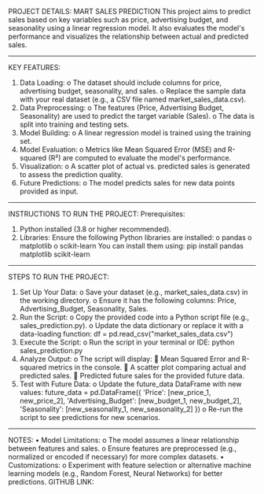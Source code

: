 PROJECT DETAILS: MART SALES PREDICTION
This project aims to predict sales based on key variables such as price, advertising budget, and seasonality using a linear regression model. It also evaluates the model's performance and visualizes the relationship between actual and predicted sales.
________________________________________
KEY FEATURES:
1.	Data Loading:
o	The dataset should include columns for price, advertising budget, seasonality, and sales.
o	Replace the sample data with your real dataset (e.g., a CSV file named market_sales_data.csv).
2.	Data Preprocessing:
o	The features (Price, Advertising Budget, Seasonality) are used to predict the target variable (Sales).
o	The data is split into training and testing sets.
3.	Model Building:
o	A linear regression model is trained using the training set.
4.	Model Evaluation:
o	Metrics like Mean Squared Error (MSE) and R-squared (R²) are computed to evaluate the model's performance.
5.	Visualization:
o	A scatter plot of actual vs. predicted sales is generated to assess the prediction quality.
6.	Future Predictions:
o	The model predicts sales for new data points provided as input.
________________________________________
INSTRUCTIONS TO RUN THE PROJECT:
Prerequisites:
1.	Python installed (3.8 or higher recommended).
2.	Libraries: Ensure the following Python libraries are installed:
o	pandas
o	matplotlib
o	scikit-learn
You can install them using:
pip install pandas matplotlib scikit-learn
________________________________________
STEPS TO RUN THE PROJECT:
1.	Set Up Your Data:
o	Save your dataset (e.g., market_sales_data.csv) in the working directory.
o	Ensure it has the following columns: Price, Advertising_Budget, Seasonality, Sales.
2.	Run the Script:
o	Copy the provided code into a Python script file (e.g., sales_prediction.py).
o	Update the data dictionary or replace it with a data-loading function:
df = pd.read_csv("market_sales_data.csv")
3.	Execute the Script:
o	Run the script in your terminal or IDE:
python sales_prediction.py
4.	Analyze Output:
o	The script will display:
	Mean Squared Error and R-squared metrics in the console.
	A scatter plot comparing actual and predicted sales.
	Predicted future sales for the provided future data.
5.	Test with Future Data:
o	Update the future_data DataFrame with new values:
future_data = pd.DataFrame({
    'Price': [new_price_1, new_price_2],
    'Advertising_Budget': [new_budget_1, new_budget_2],
    'Seasonality': [new_seasonality_1, new_seasonality_2]
})
o	Re-run the script to see predictions for new scenarios.
________________________________________
NOTES:
•	Model Limitations:
o	The model assumes a linear relationship between features and sales.
o	Ensure features are preprocessed (e.g., normalized or encoded if necessary) for more complex datasets.
•	Customizations:
o	Experiment with feature selection or alternative machine learning models (e.g., Random Forest, Neural Networks) for better predictions.
GITHUB LINK:
